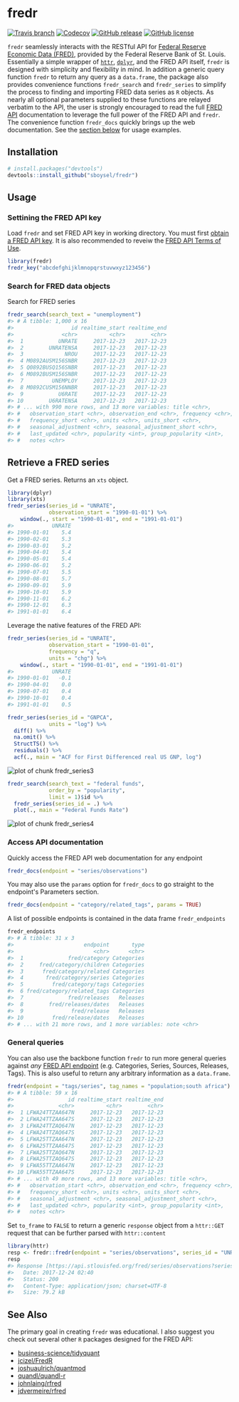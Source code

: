 # fredr

[![Travis
branch](https://img.shields.io/travis/sboysel/fredr/master.svg?style=flat-square)](https://travis-ci.org/sboysel/fredr)
[![Codecov](https://img.shields.io/codecov/c/github/sboysel/fredr/master.svg?style=flat-square)](https://codecov.io/github/sboysel/fredr)
[![GitHub
release](https://img.shields.io/github/release/sboysel/fredr.svg?style=flat-square)](https://github.com/sboysel/fredr/releases)
[![GitHub
license](https://img.shields.io/github/license/sboysel/fredr.svg?style=flat-square)](https://opensource.org/licenses/MIT)

`fredr` seamlessly interacts with the RESTful API for [Federal Reserve Economic
Data (FRED)](https://research.stlouisfed.org/fred2/), provided by the Federal
Reserve Bank of St. Louis.  Essentially a simple wrapper of
[`httr`](https://github.com/hadley/httr),
[`dplyr`](https://github.com/hadley/dplyr), and the FRED API itself, `fredr` is
designed with simplicity and flexibility in mind.  In addition a generic query
function `fredr` to return any query as a `data.frame`, the package also provides
convenience functions `fredr_search` and `fredr_series` to simplify the process
to finding and importing FRED data series as `R` objects.  As nearly all optional
parameters supplied to these functions are relayed verbatim to the API, the 
user is strongly encouraged to read the full [FRED
API](https://research.stlouisfed.org/docs/api/fred/) documentation to leverage the full power
of the FRED API and `fredr`. The convenience function `fredr_docs` quickly brings
up the web documentation. See the [section below](#usage) for usage
examples.

## Installation


```r
# install.packages("devtools")
devtools::install_github("sboysel/fredr")
```

## Usage

### Settining the FRED API key

Load `fredr` and set FRED API key in working directory.  You must first [obtain a FRED API
key](https://research.stlouisfed.org/docs/api/api_key.html).  It is also
recommended to reveiw the [FRED API Terms of
Use](https://research.stlouisfed.org/docs/api/terms_of_use.html).

```r
library(fredr)
fredr_key("abcdefghijklmnopqrstuvwxyz123456")
```

### Search for FRED data objects

Search for FRED series

```r
fredr_search(search_text = "unemployment")
#> # A tibble: 1,000 x 16
#>                  id realtime_start realtime_end
#>               <chr>          <chr>        <chr>
#>  1           UNRATE     2017-12-23   2017-12-23
#>  2        UNRATENSA     2017-12-23   2017-12-23
#>  3             NROU     2017-12-23   2017-12-23
#>  4 M0892AUSM156SNBR     2017-12-23   2017-12-23
#>  5 Q0892BUSQ156SNBR     2017-12-23   2017-12-23
#>  6 M0892BUSM156SNBR     2017-12-23   2017-12-23
#>  7         UNEMPLOY     2017-12-23   2017-12-23
#>  8 M0892CUSM156NNBR     2017-12-23   2017-12-23
#>  9           U6RATE     2017-12-23   2017-12-23
#> 10        U6RATENSA     2017-12-23   2017-12-23
#> # ... with 990 more rows, and 13 more variables: title <chr>,
#> #   observation_start <chr>, observation_end <chr>, frequency <chr>,
#> #   frequency_short <chr>, units <chr>, units_short <chr>,
#> #   seasonal_adjustment <chr>, seasonal_adjustment_short <chr>,
#> #   last_updated <chr>, popularity <int>, group_popularity <int>,
#> #   notes <chr>
```

## Retrieve a FRED series

Get a FRED series.  Returns an `xts` object.

```r
library(dplyr)
library(xts)
fredr_series(series_id = "UNRATE",
             observation_start = "1990-01-01") %>%
    window(., start = "1990-01-01", end = "1991-01-01")
#>            UNRATE
#> 1990-01-01    5.4
#> 1990-02-01    5.3
#> 1990-03-01    5.2
#> 1990-04-01    5.4
#> 1990-05-01    5.4
#> 1990-06-01    5.2
#> 1990-07-01    5.5
#> 1990-08-01    5.7
#> 1990-09-01    5.9
#> 1990-10-01    5.9
#> 1990-11-01    6.2
#> 1990-12-01    6.3
#> 1991-01-01    6.4
```

Leverage the native features of the FRED API:

```r
fredr_series(series_id = "UNRATE",
             observation_start = "1990-01-01",
             frequency = "q",
             units = "chg") %>%
    window(., start = "1990-01-01", end = "1991-01-01")
#>            UNRATE
#> 1990-01-01   -0.1
#> 1990-04-01    0.0
#> 1990-07-01    0.4
#> 1990-10-01    0.4
#> 1991-01-01    0.5
```


```r
fredr_series(series_id = "GNPCA",
             units = "log") %>%
  diff() %>%
  na.omit() %>%
  StructTS() %>%
  residuals() %>%
  acf(., main = "ACF for First Differenced real US GNP, log")
```

![plot of chunk fredr_series3](figure/fredr_series3-1.png)


```r
fredr_search(search_text = "federal funds",
             order_by = "popularity",
             limit = 1)$id %>%
  fredr_series(series_id = .) %>%
  plot(., main = "Federal Funds Rate")
```

![plot of chunk fredr_series4](figure/fredr_series4-1.png)

### Access API documentation

Quickly access the FRED API web documentation for any endpoint

```r
fredr_docs(endpoint = "series/observations")
```

You may also use the `params` option for `fredr_docs` to go straight to the
endpoint's Parameters section.

```r
fredr_docs(endpoint = "category/related_tags", params = TRUE)
```

A list of possible endpoints is contained in the data frame `fredr_endpoints`

```r
fredr_endpoints
#> # A tibble: 31 x 3
#>                      endpoint       type
#>                         <chr>      <chr>
#>  1              fred/category Categories
#>  2     fred/category/children Categories
#>  3      fred/category/related Categories
#>  4       fred/category/series Categories
#>  5         fred/category/tags Categories
#>  6 fred/category/related_tags Categories
#>  7              fred/releases   Releases
#>  8        fred/releases/dates   Releases
#>  9               fred/release   Releases
#> 10         fred/release/dates   Releases
#> # ... with 21 more rows, and 1 more variables: note <chr>
```

### General queries

You can also use the backbone function `fredr` to run more general queries
against *any* [FRED API
endpoint](https://research.stlouisfed.org/docs/api/fred/) (e.g. Categories,
Series, Sources, Releases, Tags).  This is also useful to return any arbitrary
information as a `data.frame`.

```r
fredr(endpoint = "tags/series", tag_names = "population;south africa")
#> # A tibble: 59 x 16
#>                 id realtime_start realtime_end
#>              <chr>          <chr>        <chr>
#>  1 LFWA24TTZAA647N     2017-12-23   2017-12-23
#>  2 LFWA24TTZAA647S     2017-12-23   2017-12-23
#>  3 LFWA24TTZAQ647N     2017-12-23   2017-12-23
#>  4 LFWA24TTZAQ647S     2017-12-23   2017-12-23
#>  5 LFWA25TTZAA647N     2017-12-23   2017-12-23
#>  6 LFWA25TTZAA647S     2017-12-23   2017-12-23
#>  7 LFWA25TTZAQ647N     2017-12-23   2017-12-23
#>  8 LFWA25TTZAQ647S     2017-12-23   2017-12-23
#>  9 LFWA55TTZAA647N     2017-12-23   2017-12-23
#> 10 LFWA55TTZAA647S     2017-12-23   2017-12-23
#> # ... with 49 more rows, and 13 more variables: title <chr>,
#> #   observation_start <chr>, observation_end <chr>, frequency <chr>,
#> #   frequency_short <chr>, units <chr>, units_short <chr>,
#> #   seasonal_adjustment <chr>, seasonal_adjustment_short <chr>,
#> #   last_updated <chr>, popularity <int>, group_popularity <int>,
#> #   notes <chr>
```

Set `to_frame` to `FALSE` to return a generic `response` object from a `httr::GET` request that can be further parsed with `httr::content`

```r
library(httr)
resp <- fredr::fredr(endpoint = "series/observations", series_id = "UNRATE", to_frame = FALSE)
resp
#> Response [https://api.stlouisfed.org/fred/series/observations?series_id=UNRATE&api_key=d3ef3490ef7270cf903d07141e9e7db7&file_type=json]
#>   Date: 2017-12-24 02:40
#>   Status: 200
#>   Content-Type: application/json; charset=UTF-8
#>   Size: 79.2 kB
```

## See Also
The primary goal in creating `fredr` was educational.  I also suggest you check
out several other `R` packages designed for the FRED API:

* [business-science/tidyquant](https://github.com/business-science/tidyquant)
* [jcizel/FredR](https://github.com/jcizel/FredR)
* [joshuaulrich/quantmod](https://github.com/joshuaulrich/quantmod)
* [quandl/quandl-r](https://github.com/quandl/quandl-r)
* [johnlaing/rfred](https://github.com/johnlaing/rfred)
* [jdvermeire/rfred](https://github.com/jdvermeire/rfred)


